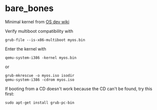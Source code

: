 # bare_bones
Minimal kernel from [OS dev wiki](https://wiki.osdev.org/Bare_Bones)

Verify multiboot compatibility with
```
grub-file --is-x86-multiboot myos.bin
```

Enter the kernel with
```
qemu-system-i386 -kernel myos.bin
```

or

```
grub-mkrescue -o myos.iso isodir
qemu-system-i386 -cdrom myos.iso
```

If booting from a CD doesn't work because the CD can't be found, try this first:
```
sudo apt-get install grub-pc-bin
```

